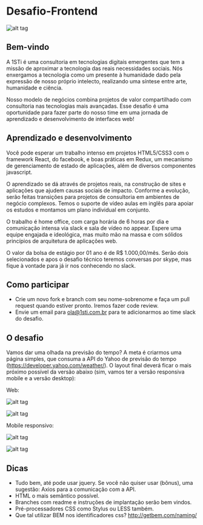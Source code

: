 # Desafio-Frontend

![alt tag](https://s3-us-west-1.amazonaws.com/1sti/1sti-transformacao.png)

## Bem-vindo

A 1STi é uma consultoria em tecnologias digitais emergentes que tem a missão de aproximar a tecnologia das reais necessidades sociais. Nós enxergamos a tecnologia como um presente à humanidade dado pela expressão de nosso próprio intelecto, realizando uma síntese entre arte, humanidade e ciência.

Nosso modelo de negócios combina projetos de valor compartilhado com consultoria nas tecnologias mais avançadas. Esse desafio é uma oportunidade para fazer parte do nosso time em uma jornada de aprendizado e desenvolvimento de interfaces web!

## Aprendizado e desenvolvimento

Você pode esperar um trabalho intenso em projetos HTML5/CSS3 com o framework React, do facebook, e boas práticas em Redux, um mecanismo de gerenciamento de estado de aplicações, além de diversos componentes javascript.

O aprendizado se dá através de projetos reais, na construção de sites e aplicações que ajudem causas sociais de impacto. Conforme a evolução, serão feitas transições para projetos de consultoria em ambientes de negócio complexos. Temos o suporte de vídeo aulas em inglês para apoiar os estudos e montamos um plano individual em conjunto.

O trabalho é home office, com carga horária de 6 horas por dia e comunicação intensa via slack e sala de vídeo no appear. Espere uma equipe engajada e ideológica, mas muito mão na massa e com sólidos princípios de arquitetura de aplicações web.

O valor da bolsa de estágio por 01 ano é de R$ 1.000,00/mês.
Serão dois selecionados e apos o desafio técnico teremos conversas por skype, mas fique à vontade para já ir nos conhecendo no slack.

## Como participar

- Crie um novo fork e branch com seu nome-sobrenome e faça um pull request quando estiver pronto. Iremos fazer code review.
- Envie um email para ola@1sti.com.br para te adicionarmos ao time slack do desafio.

## O desafio

Vamos dar uma olhada na previsão do tempo? A meta é criarmos uma página simples, que consuma a API do Yahoo de previsão do tempo (https://developer.yahoo.com/weather/). O layout final deverá ficar o mais próximo possível da versão abaixo (sim, vamos ter a versão responsiva mobile e a versão desktop):

Web:

![alt tag](https://s3-us-west-1.amazonaws.com/1sti/desafio-desktop1.png)

![alt tag](https://s3-us-west-1.amazonaws.com/1sti/desafio-desktop2.png)

Mobile responsivo:

![alt tag](https://s3-us-west-1.amazonaws.com/1sti/desafio-mobile1.png)

![alt tag](https://s3-us-west-1.amazonaws.com/1sti/desafio-mobile2.png)

## Dicas

- Tudo bem, até pode usar jquery. Se você não quiser usar (bônus), uma sugestão: Axios para a comunicação com a API.
- HTML o mais semântico possível.
- Branches com readme e instruções de implantação serão bem vindos.
- Pré-processadores CSS como Stylus ou LESS também.
- Que tal utilizar BEM nos identificadores css? http://getbem.com/naming/
